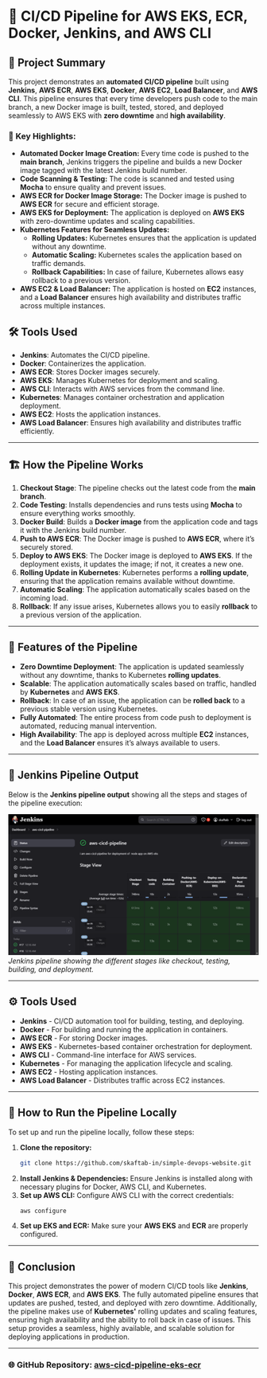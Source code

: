 # 🚀 CI/CD Pipeline for AWS EKS, ECR, Docker, Jenkins, and AWS CLI

## 📝 Project Summary

This project demonstrates an **automated CI/CD pipeline** built using **Jenkins**, **AWS ECR**, **AWS EKS**, **Docker**, **AWS EC2**, **Load Balancer**, and **AWS CLI**. This pipeline ensures that every time developers push code to the main branch, a new Docker image is built, tested, stored, and deployed seamlessly to AWS EKS with **zero downtime** and **high availability**.

### 🔑 Key Highlights:
- **Automated Docker Image Creation:** Every time code is pushed to the **main branch**, Jenkins triggers the pipeline and builds a new Docker image tagged with the latest Jenkins build number.
- **Code Scanning & Testing:** The code is scanned and tested using **Mocha** to ensure quality and prevent issues.
- **AWS ECR for Docker Image Storage:** The Docker image is pushed to **AWS ECR** for secure and efficient storage.
- **AWS EKS for Deployment:** The application is deployed on **AWS EKS** with zero-downtime updates and scaling capabilities.
- **Kubernetes Features for Seamless Updates:** 
  - **Rolling Updates:** Kubernetes ensures that the application is updated without any downtime.
  - **Automatic Scaling:** Kubernetes scales the application based on traffic demands.
  - **Rollback Capabilities:** In case of failure, Kubernetes allows easy rollback to a previous version.
- **AWS EC2 & Load Balancer:** The application is hosted on **EC2** instances, and a **Load Balancer** ensures high availability and distributes traffic across multiple instances.

## 🛠️ Tools Used

- **Jenkins**: Automates the CI/CD pipeline.
- **Docker**: Containerizes the application.
- **AWS ECR**: Stores Docker images securely.
- **AWS EKS**: Manages Kubernetes for deployment and scaling.
- **AWS CLI**: Interacts with AWS services from the command line.
- **Kubernetes**: Manages container orchestration and application deployment.
- **AWS EC2**: Hosts the application instances.
- **AWS Load Balancer**: Ensures high availability and distributes traffic efficiently.

---

## 🏗️ How the Pipeline Works

1. **Checkout Stage**: The pipeline checks out the latest code from the **main branch**.
2. **Code Testing**: Installs dependencies and runs tests using **Mocha** to ensure everything works smoothly.
3. **Docker Build**: Builds a **Docker image** from the application code and tags it with the Jenkins build number.
4. **Push to AWS ECR**: The Docker image is pushed to **AWS ECR**, where it’s securely stored.
5. **Deploy to AWS EKS**: The Docker image is deployed to **AWS EKS**. If the deployment exists, it updates the image; if not, it creates a new one.
6. **Rolling Update in Kubernetes**: Kubernetes performs a **rolling update**, ensuring that the application remains available without downtime.
7. **Automatic Scaling**: The application automatically scales based on the incoming load.
8. **Rollback**: If any issue arises, Kubernetes allows you to easily **rollback** to a previous version of the application.

---

## 🔄 Features of the Pipeline

- **Zero Downtime Deployment**: The application is updated seamlessly without any downtime, thanks to Kubernetes **rolling updates**.
- **Scalable**: The application automatically scales based on traffic, handled by **Kubernetes** and **AWS EKS**.
- **Rollback**: In case of an issue, the application can be **rolled back** to a previous stable version using Kubernetes.
- **Fully Automated**: The entire process from code push to deployment is automated, reducing manual intervention.
- **High Availability**: The app is deployed across multiple **EC2** instances, and the **Load Balancer** ensures it’s always available to users.

---

## 📸 Jenkins Pipeline Output

Below is the **Jenkins pipeline output** showing all the steps and stages of the pipeline execution:

![Jenkins Pipeline View](stage_output.png)  
*Jenkins pipeline showing the different stages like checkout, testing, building, and deployment.*

---

## ⚙️ Tools Used

- **Jenkins** - CI/CD automation tool for building, testing, and deploying.
- **Docker** - For building and running the application in containers.
- **AWS ECR** - For storing Docker images.
- **AWS EKS** - Kubernetes-based container orchestration for deployment.
- **AWS CLI** - Command-line interface for AWS services.
- **Kubernetes** - For managing the application lifecycle and scaling.
- **AWS EC2** - Hosting application instances.
- **AWS Load Balancer** - Distributes traffic across EC2 instances.

---

## 🚀 How to Run the Pipeline Locally

To set up and run the pipeline locally, follow these steps:

1. **Clone the repository:**
    ```bash
    git clone https://github.com/skaftab-in/simple-devops-website.git
    ```
2. **Install Jenkins & Dependencies:** Ensure Jenkins is installed along with necessary plugins for Docker, AWS CLI, and Kubernetes.
3. **Set up AWS CLI:** Configure AWS CLI with the correct credentials:
    ```bash
    aws configure
    ```
4. **Set up EKS and ECR:** Make sure your **AWS EKS** and **ECR** are properly configured.

---

## 💬 Conclusion

This project demonstrates the power of modern CI/CD tools like **Jenkins**, **Docker**, **AWS ECR**, and **AWS EKS**. The fully automated pipeline ensures that updates are pushed, tested, and deployed with zero downtime. Additionally, the pipeline makes use of **Kubernetes'** rolling updates and scaling features, ensuring high availability and the ability to roll back in case of issues. This setup provides a seamless, highly available, and scalable solution for deploying applications in production.

---

### 🌐 GitHub Repository: [aws-cicd-pipeline-eks-ecr](https://github.com/skaftab-in/aws-cicd-pipeline-eks-ecr)
